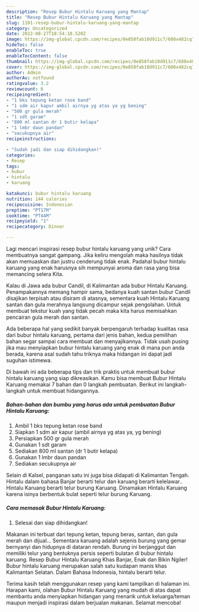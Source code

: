 ```yaml
---
description: "Resep Bubur Hintalu Karuang yang Mantap"
title: "Resep Bubur Hintalu Karuang yang Mantap"
slug: 1101-resep-bubur-hintalu-karuang-yang-mantap
category: Uncategorized
date: 2022-08-27T18:54:18.520Z
image: https://img-global.cpcdn.com/recipes/0e858fab10d911c7/680x482cq70/bubur-hintalu-karuang-foto-resep-utama.jpg
hideToc: false
enableToc: true
enableTocContent: false
thumbnail: https://img-global.cpcdn.com/recipes/0e858fab10d911c7/680x482cq70/bubur-hintalu-karuang-foto-resep-utama.jpg
cover: https://img-global.cpcdn.com/recipes/0e858fab10d911c7/680x482cq70/bubur-hintalu-karuang-foto-resep-utama.jpg
author: Admin
authorAv: notfound
ratingvalue: 3.2
reviewcount: 6
recipeingredient:
- "1 bks tepung ketan rose band"
- "1 sdm air kapur ambil airnya yg atas ya yg bening"
- "500 gr gula merah"
- "1 sdt garam"
- "800 ml santan dr 1 butir kelapa"
- "1 lmbr daun pandan"
- "secukupnya air"
recipeinstructions:

- "Sudah jadi dan siap dihidangkan!"
categories:
- Resep
tags:
- bubur
- hintalu
- karuang

katakunci: bubur hintalu karuang 
nutrition: 144 calories
recipecuisine: Indonesian
preptime: "PT17M"
cooktime: "PT44M"
recipeyield: "1"
recipecategory: Dinner

---
```





Lagi mencari inspirasi resep bubur hintalu karuang yang unik? Cara membuatnya sangat gampang. Jika keliru mengolah maka hasilnya tidak akan memuaskan dan justru cenderung tidak enak. Padahal bubur hintalu karuang yang enak harusnya sih mempunyai aroma dan rasa yang bisa memancing selera Kita.





Kalau di Jawa ada bubur Candil, di Kalimantan ada bubur Hintalu Karuang. Penampakannya memang hampir sama, bedanya kuah santan bubur Candil disajikan terpisah atau disiram di atasnya, sementara kuah Hintalu Karuang santan dan gula merahnya langsung dicampur sejak pengolahan. Untuk membuat tekstur kuah yang tidak pecah maka kita harus memisahkan pencairan gula merah dan santan.

Ada beberapa hal yang sedikit banyak berpengaruh terhadap kualitas rasa dari bubur hintalu karuang, pertama dari jenis bahan, kedua pemilihan bahan segar sampai cara membuat dan menyajikannya. Tidak usah pusing jika mau menyiapkan bubur hintalu karuang yang enak di mana pun anda berada, karena asal sudah tahu triknya maka hidangan ini dapat jadi suguhan istimewa.






Di bawah ini ada beberapa tips dan trik praktis untuk membuat bubur hintalu karuang yang siap dikreasikan. Kamu bisa membuat Bubur Hintalu Karuang memakai 7 bahan dan 0 langkah pembuatan. Berikut ini langkah-langkah untuk membuat hidangannya.

<!--inarticleads1-->

##### Bahan-bahan dan bumbu yang harus ada untuk pembuatan Bubur Hintalu Karuang:

1. Ambil 1 bks tepung ketan rose band
1. Siapkan 1 sdm air kapur (ambil airnya yg atas ya, yg bening)
1. Persiapkan 500 gr gula merah
1. Gunakan 1 sdt garam
1. Sediakan 800 ml santan (dr 1 butir kelapa)
1. Gunakan 1 lmbr daun pandan
1. Sediakan secukupnya air


Selain di Kalsel, panganan satu ini juga bisa didapati di Kalimantan Tengah. Hintalu dalam bahasa Banjar berarti telur dan karuang berarti kelelawar.. Hintalu Karuang berarti telur burung Karuang. Dinamakan Hintalu Karuang karena isinya berbentuk bulat seperti telur burung Karuang. 

<!--inarticleads2-->

##### Cara memasak Bubur Hintalu Karuang:


1. Selesai dan siap dihidangkan!

Makanan ini terbuat dari tepung ketan, tepung beras, santan, dan gula merah dan dijual… Sementara karuang adalah sejenis burung yang gemar bernyanyi dan hidupnya di dataran rendah. Burung ini berjanggut dan memiliki telur yang bentuknya persis seperti bulatan di bubur hintalu karuang. Resep Bubur Hintalu Karuang Khas Banjar, Enak dan Bikin Ngiler! Bubur hintalu karuang merupakan salah satu kudapan manis khas Kalimantan Selatan. Dalam Bahasa Indonesia, hintalu berarti telur. 

Terima kasih telah menggunakan resep yang kami tampilkan di halaman ini. Harapan kami, olahan Bubur Hintalu Karuang yang mudah di atas dapat membantu anda menyiapkan hidangan yang menarik untuk keluarga/teman maupun menjadi inspirasi dalam berjualan makanan. Selamat mencoba!
